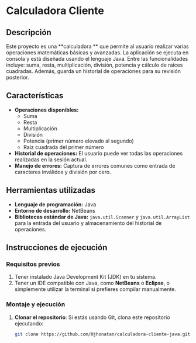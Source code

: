 # Calculadora Cliente

## Descripción

Este proyecto es una **calculadora ** que permite al usuario realizar varias operaciones matemáticas básicas y avanzadas. La aplicación se ejecuta en consola y está diseñada usando el lenguaje Java. Entre las funcionalidades incluye: suma, resta, multiplicación, división, potencia y cálculo de raíces cuadradas. Además, guarda un historial de operaciones para su revisión posterior.

## Características
- **Operaciones disponibles:**
  - Suma
  - Resta
  - Multiplicación
  - División
  - Potencia (primer número elevado al segundo)
  - Raíz cuadrada del primer número
- **Historial de operaciones:** El usuario puede ver todas las operaciones realizadas en la sesión actual.
- **Manejo de errores:** Captura de errores comunes como entrada de caracteres inválidos y división por cero.

## Herramientas utilizadas

- **Lenguaje de programación:** Java
- **Entorno de desarrollo:** NetBeans 
- **Bibliotecas estándar de Java:** `java.util.Scanner` y `java.util.ArrayList` para la entrada del usuario y almacenamiento del historial de operaciones.

## Instrucciones de ejecución

### Requisitos previos

1. Tener instalado Java Development Kit (JDK) en tu sistema.
2. Tener un IDE compatible con Java, como **NetBeans** o **Eclipse**, o simplemente utilizar la terminal si prefieres compilar manualmente.

### Montaje y ejecución

1. **Clonar el repositorio**: Si estás usando Git, clona este repositorio ejecutando:
   ```bash
   git clone https://github.com/Hjhonatan/calculadora-cliente-java.git
